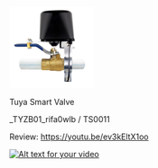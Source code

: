 ![icon](icon.png)

Tuya Smart Valve 

_TYZB01_rifa0wlb / TS0011 

Review: https://youtu.be/ev3kEltX1oo 

[![Alt text for your video](https://img.youtube.com/vi/ev3kEltX1oo/0.jpg)](https://youtu.be/ev3kEltX1oo)
